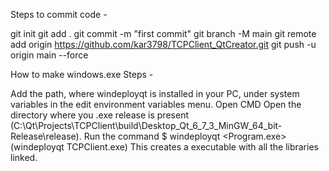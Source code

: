 Steps to commit code -

git init
git add .
git commit -m "first commit" 
git branch -M main 
git remote add origin https://github.com/kar3798/TCPClient_QtCreator.git 
git push -u origin main --force

How to make windows.exe Steps -

Add the path, where windeployqt is installed in your PC, under system variables in the edit environment variables menu. 
Open CMD Open the directory where you .exe release is present (C:\Qt\Projects\TCPClient\build\Desktop_Qt_6_7_3_MinGW_64_bit-Release\release). 
Run the command $ windeployqt <Program.exe> (windeployqt TCPClient.exe) This creates a executable with all the libraries linked.
